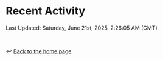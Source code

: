 # Recent Activity

<!--RECENT_ACTIVITY:start-->
<!--RECENT_ACTIVITY:end-->

<!--RECENT_ACTIVITY:last_update-->
Last Updated: Saturday, June 21st, 2025, 2:26:05 AM (GMT)
<!--RECENT_ACTIVITY:last_update_end-->

<br>

↩️ [Back to the home page](/README.md)
